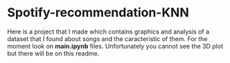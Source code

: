 # Spotify-recommendation-KNN
Here is a project that I made which contains graphics and analysis of a dataset that I found about songs and the caracteristic of them.
For the moment look on **main.ipynb** files.
Unfortunately you cannot see the 3D plot but there will be on this readme.
